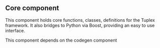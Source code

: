 ## Core component
This component holds core functions, classes, definitions for the Tuplex framework.
It also bridges to Python via Boost, providing an easy to use interface.

This component depends on the codegen component